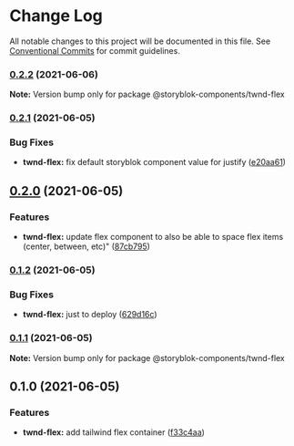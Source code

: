 # Change Log

All notable changes to this project will be documented in this file.
See [Conventional Commits](https://conventionalcommits.org) for commit guidelines.

### [0.2.2](https://github.com/storyblok-components/components/compare/@storyblok-components/twnd-flex@0.2.1...@storyblok-components/twnd-flex@0.2.2) (2021-06-06)

**Note:** Version bump only for package @storyblok-components/twnd-flex





### [0.2.1](https://github.com/storyblok-components/components/compare/@storyblok-components/twnd-flex@0.2.0...@storyblok-components/twnd-flex@0.2.1) (2021-06-05)


### Bug Fixes

* **twnd-flex:** fix default storyblok component value for justify ([e20aa61](https://github.com/storyblok-components/components/commit/e20aa61720166d01fe5e6b3c46669b2c8af4a15b))



## [0.2.0](https://github.com/storyblok-components/components/compare/@storyblok-components/twnd-flex@0.1.2...@storyblok-components/twnd-flex@0.2.0) (2021-06-05)


### Features

* **twnd-flex:** update flex component to also be able to space flex items (center, between, etc)" ([87cb795](https://github.com/storyblok-components/components/commit/87cb795478bf690b18945a5c703e76bd503fd783))



### [0.1.2](https://github.com/storyblok-components/components/compare/@storyblok-components/twnd-flex@0.1.1...@storyblok-components/twnd-flex@0.1.2) (2021-06-05)


### Bug Fixes

* **twnd-flex:** just to deploy ([629d16c](https://github.com/storyblok-components/components/commit/629d16cc061ba30dd891047d0f07a5e81e8a24d4))



### [0.1.1](https://github.com/storyblok-components/components/compare/@storyblok-components/twnd-flex@0.1.0...@storyblok-components/twnd-flex@0.1.1) (2021-06-05)

**Note:** Version bump only for package @storyblok-components/twnd-flex





## 0.1.0 (2021-06-05)


### Features

* **twnd-flex:** add tailwind flex container ([f33c4aa](https://github.com/storyblok-components/components/commit/f33c4aa84ad5ea8221bbf382e0c4fd949df5d385))
